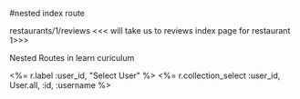 #nested index route 

restaurants/1/reviews <<< will take us to reviews index page for restaurant 1>>>

Nested Routes in learn curiculum

<%= r.label :user_id, "Select User" %>
    <%= r.collection_select :user_id, User.all, :id, :username %>